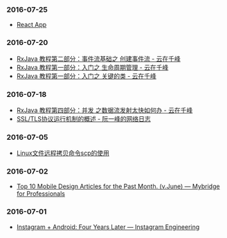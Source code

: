 ### 2016-07-25<br>
+ [React App](http://localhost:3000/)<br>

### 2016-07-20<br>
+ [RxJava 教程第二部分：事件流基础之 创建事件流 - 云在千峰](http://blog.chengyunfeng.com/?p=959)<br>
+ [RxJava 教程第一部分：入门之 生命周期管理 - 云在千峰](http://blog.chengyunfeng.com/?p=954)<br>
+ [RxJava 教程第一部分：入门之 关键的类 - 云在千峰](http://blog.chengyunfeng.com/?p=948)<br>

### 2016-07-18<br>
+ [RxJava 教程第四部分：并发 之数据流发射太快如何办 - 云在千峰](http://blog.chengyunfeng.com/?p=981)<br>
+ [SSL/TLS协议运行机制的概述 - 阮一峰的网络日志](http://www.ruanyifeng.com/blog/2014/02/ssl_tls.html)<br>

### 2016-07-05<br>
+ [Linux文件远程拷贝命令scp的使用](https://mp.weixin.qq.com/s?__biz=MzI4MDEwNzAzNg==&mid=2649443523&idx=1&sn=5d703e6fef0b3663b5a4478c32fe45eb&scene=0&key=77421cf58af4a653d41594a5a8462300159a4c001822e7044563c3dc9de486f1d272d2804faf0eb2876082c67639bb37&ascene=0&uin=MjQ4MzEzMDQ0Mw%3D%3D&devicetype=iMac+MacBookPro11%2C4+OSX+OSX+10.11+build(15A284)&version=11020201&pass_ticket=R6REXYW6pBsbIMHmYlBkhbmv2JT6guoCSlHn%2BTgmILq%2BMg%2Bicnqi34F4k9nbalSJ)<br>

### 2016-07-02<br>
+ [Top 10 Mobile Design Articles for the Past Month. (v.June) — Mybridge for Professionals](https://medium.mybridge.co/top-10-mobile-design-articles-for-the-past-month-v-june-c071376e2828#.i217591dg)<br>

### 2016-07-01<br>
+ [Instagram + Android: Four Years Later — Instagram Engineering](https://engineering.instagram.com/instagram-android-four-years-later-927c166b0201#.dw9tcv3vc)<br>

